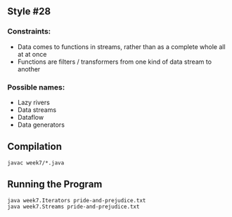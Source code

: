 ## Style #28
### Constraints:
- Data comes to functions in streams, rather than as a complete whole all at at once
- Functions are filters / transformers from one kind of data stream to another

### Possible names:
- Lazy rivers
- Data streams
- Dataflow
- Data generators

## Compilation
```shell 
javac week7/*.java
```

## Running the Program
```shell 
java week7.Iterators pride-and-prejudice.txt
java week7.Streams pride-and-prejudice.txt
```
